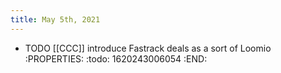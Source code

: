 ```yaml
---
title: May 5th, 2021
---
```


- TODO [[CCC]] introduce Fastrack deals as a sort of Loomio
:PROPERTIES:
:todo: 1620243006054
:END:
